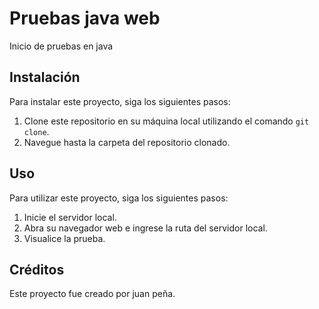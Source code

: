 # Pruebas java web

Inicio de pruebas en java

## Instalación

Para instalar este proyecto, siga los siguientes pasos:

1. Clone este repositorio en su máquina local utilizando el comando `git clone`.
2. Navegue hasta la carpeta del repositorio clonado.

## Uso

Para utilizar este proyecto, siga los siguientes pasos:

1. Inicie el servidor local.
2. Abra su navegador web e ingrese la ruta del servidor local.
3. Visualice la prueba.

## Créditos

Este proyecto fue creado por juan peña.

